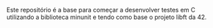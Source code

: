 Este repositório é a base para começar a desenvolver testes em C utilizando a biblioteca minunit e tendo como base o projeto libft da 42.